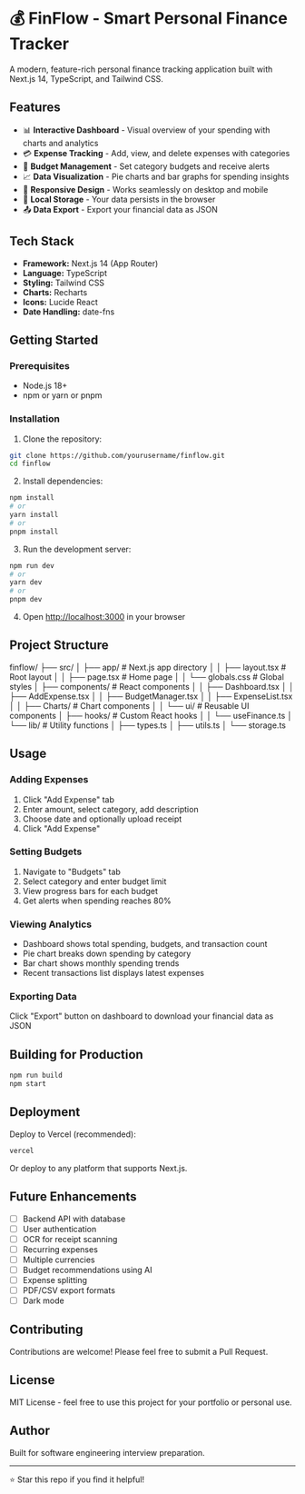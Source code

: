 # 💰 FinFlow - Smart Personal Finance Tracker

A modern, feature-rich personal finance tracking application built with Next.js 14, TypeScript, and Tailwind CSS.

## Features

- 📊 **Interactive Dashboard** - Visual overview of your spending with charts and analytics
- 💳 **Expense Tracking** - Add, view, and delete expenses with categories
- 🎯 **Budget Management** - Set category budgets and receive alerts
- 📈 **Data Visualization** - Pie charts and bar graphs for spending insights
- 📱 **Responsive Design** - Works seamlessly on desktop and mobile
- 💾 **Local Storage** - Your data persists in the browser
- 📤 **Data Export** - Export your financial data as JSON

## Tech Stack

- **Framework:** Next.js 14 (App Router)
- **Language:** TypeScript
- **Styling:** Tailwind CSS
- **Charts:** Recharts
- **Icons:** Lucide React
- **Date Handling:** date-fns

## Getting Started

### Prerequisites

- Node.js 18+ 
- npm or yarn or pnpm

### Installation

1. Clone the repository:
```bash
git clone https://github.com/yourusername/finflow.git
cd finflow
```

2. Install dependencies:
```bash
npm install
# or
yarn install
# or
pnpm install
```

3. Run the development server:
```bash
npm run dev
# or
yarn dev
# or
pnpm dev
```

4. Open [http://localhost:3000](http://localhost:3000) in your browser

## Project Structure
finflow/
├── src/
│   ├── app/              # Next.js app directory
│   │   ├── layout.tsx    # Root layout
│   │   ├── page.tsx      # Home page
│   │   └── globals.css   # Global styles
│   ├── components/       # React components
│   │   ├── Dashboard.tsx
│   │   ├── AddExpense.tsx
│   │   ├── BudgetManager.tsx
│   │   ├── ExpenseList.tsx
│   │   ├── Charts/       # Chart components
│   │   └── ui/           # Reusable UI components
│   ├── hooks/            # Custom React hooks
│   │   └── useFinance.ts
│   └── lib/              # Utility functions
│       ├── types.ts
│       ├── utils.ts
│       └── storage.ts

## Usage

### Adding Expenses
1. Click "Add Expense" tab
2. Enter amount, select category, add description
3. Choose date and optionally upload receipt
4. Click "Add Expense"

### Setting Budgets
1. Navigate to "Budgets" tab
2. Select category and enter budget limit
3. View progress bars for each budget
4. Get alerts when spending reaches 80%

### Viewing Analytics
- Dashboard shows total spending, budgets, and transaction count
- Pie chart breaks down spending by category
- Bar chart shows monthly spending trends
- Recent transactions list displays latest expenses

### Exporting Data
Click "Export" button on dashboard to download your financial data as JSON

## Building for Production
```bash
npm run build
npm start
```

## Deployment

Deploy to Vercel (recommended):
```bash
vercel
```

Or deploy to any platform that supports Next.js.

## Future Enhancements

- [ ] Backend API with database
- [ ] User authentication
- [ ] OCR for receipt scanning
- [ ] Recurring expenses
- [ ] Multiple currencies
- [ ] Budget recommendations using AI
- [ ] Expense splitting
- [ ] PDF/CSV export formats
- [ ] Dark mode

## Contributing

Contributions are welcome! Please feel free to submit a Pull Request.

## License

MIT License - feel free to use this project for your portfolio or personal use.

## Author

Built for software engineering interview preparation.

---

⭐ Star this repo if you find it helpful!
